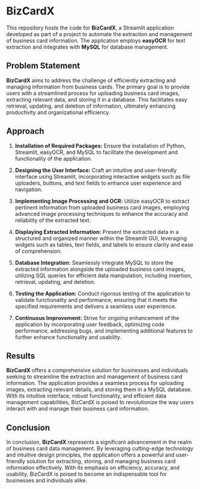 # BizCardX

This repository hosts the code for **BizCardX**, a Streamlit application developed as part of a project to automate the extraction and management of business card information. The application employs **easyOCR** for text extraction and integrates with **MySQL** for database management.

## Problem Statement

**BizCardX** aims to address the challenge of efficiently extracting and managing information from business cards. The primary goal is to provide users with a streamlined process for uploading business card images, extracting relevant data, and storing it in a database. This facilitates easy retrieval, updating, and deletion of information, ultimately enhancing productivity and organizational efficiency.

## Approach

1. **Installation of Required Packages:** Ensure the installation of Python, Streamlit, easyOCR, and MySQL to facilitate the development and functionality of the application.

2. **Designing the User Interface:** Craft an intuitive and user-friendly interface using Streamlit, incorporating interactive widgets such as file uploaders, buttons, and text fields to enhance user experience and navigation.

3. **Implementing Image Processing and OCR:** Utilize easyOCR to extract pertinent information from uploaded business card images, employing advanced image processing techniques to enhance the accuracy and reliability of the extracted text.

4. **Displaying Extracted Information:** Present the extracted data in a structured and organized manner within the Streamlit GUI, leveraging widgets such as tables, text fields, and labels to ensure clarity and ease of comprehension.

5. **Database Integration:** Seamlessly integrate MySQL to store the extracted information alongside the uploaded business card images, utilizing SQL queries for efficient data manipulation, including insertion, retrieval, updating, and deletion.

6. **Testing the Application:** Conduct rigorous testing of the application to validate functionality and performance, ensuring that it meets the specified requirements and delivers a seamless user experience.

7. **Continuous Improvement:** Strive for ongoing enhancement of the application by incorporating user feedback, optimizing code performance, addressing bugs, and implementing additional features to further enhance functionality and usability.

## Results

**BizCardX** offers a comprehensive solution for businesses and individuals seeking to streamline the extraction and management of business card information. The application provides a seamless process for uploading images, extracting relevant details, and storing them in a MySQL database. With its intuitive interface, robust functionality, and efficient data management capabilities, BizCardX is poised to revolutionize the way users interact with and manage their business card information.

## Conclusion

In conclusion, **BizCardX** represents a significant advancement in the realm of business card data management. By leveraging cutting-edge technology and intuitive design principles, the application offers a powerful and user-friendly solution for extracting, storing, and managing business card information effectively. With its emphasis on efficiency, accuracy, and usability, BizCardX is poised to become an indispensable tool for businesses and individuals alike.

